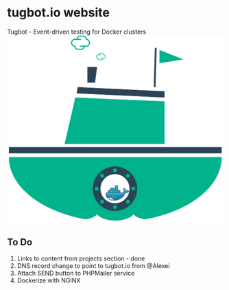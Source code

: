 # tugbot.io website
Tugbot - Event-driven testing for Docker clusters
![alt text][logo]

[logo]: https://github.com/hpe-tugbot/tugbot.github.io/blob/master/images/Tugbot_boat_v15_2160.png "Logo Title Text 2"

## To Do

1. Links to content from projects section - done
2. DNS record change to point to tugbot.io from @Alexei
3. Attach SEND button to PHPMailer service
4. Dockerize with NGINX